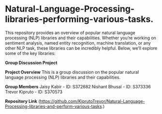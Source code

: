 # Natural-Language-Processing-libraries-performing-various-tasks.
This repository provides an overview of popular natural language processing (NLP) libraries and their capabilities. Whether you’re working on sentiment analysis, named entity recognition, machine translation, or any other NLP task, these libraries can be incredibly helpful. Below, we’ll explore some of the key libraries:

**Group Discussion Project**

**Project Overview**
This is a group discussion on the popular natural language processing (NLP) libraries and their capabilities.

**Group Members**
Jaisy Kabir - ID: S372682
Nishant Bhusal - ID: S373336
Trevor Kipruto - ID: S370573


**Repository Link**
(https://github.com/KiprutoTrevor/Natural-Language-Processing-libraries-and-perform-various-tasks.)
